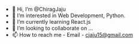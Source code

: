 - 👋 Hi, I’m @ChiragJaju
- 👀 I’m interested in Web Development, Python.
- 🌱 I’m currently learning React.js
- 💞️ I’m looking to collaborate on ...
- 📫 How to reach me - Email - cjaju15@gmail.com

<!---
ChiragJaju/ChiragJaju is a ✨ special ✨ repository because its `README.md` (this file) appears on your GitHub profile.
You can click the Preview link to take a look at your changes.
--->
